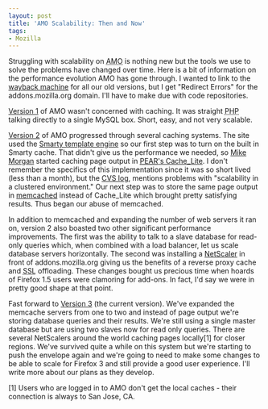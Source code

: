 ```yaml
---
layout: post
title: 'AMO Scalability: Then and Now'
tags:
- Mozilla
---
```

<p>Struggling with scalability on <abbr title="addons.mozilla.org">AMO</abbr> is
nothing new but the tools we use to solve the problems have changed over time.
Here is a bit of information on the performance evolution AMO has gone through.
I wanted to link to the <a href="http://www.archive.org/web/web.php">wayback
machine</a> for all our old versions, but I get "Redirect Errors" for the
addons.mozilla.org domain.  I'll have to make due with code repositories.</p>

<p><a href="http://mxr.mozilla.org/mozilla/source/webtools/update/">Version
1</a> of AMO wasn't concerned with caching.  It was straight <abbr title="PHP:
Hypertext Preprocessor">PHP</abbr> talking directly to a single MySQL box.
Short, easy, and not very scalable.</a></p>

<p><a href="http://lxr.mozilla.org/mozilla/source/webtools/addons/">Version
2</a> of AMO progressed through several caching systems.  The site used the <a
href="http://www.smarty.net/">Smarty template engine</a> so our first step was
to turn on the built in Smarty cache.  That didn't give us the performance we
needed, so <a href="http://morgamic.com/">Mike Morgan</a> started caching page
output in <a href="http://pear.php.net/package/Cache_Lite"><abbr title="PHP
Extension and Application Repository">PEAR</abbr>'s Cache_Lite</a>.  I don't
remember the specifics of this implementation since it was so short lived (less
than a month), but the <a
href="http://bonsai.mozilla.org/cvslog.cgi?file=mozilla/webtools/addons/public/inc/finish.php&rev=HEAD&mark=1.7">CVS
log</a>, mentions problems with "scalability in a clustered environment."  Our
next step was to store the same page output in <a
href="http://www.danga.com/memcached/">memcached</a> instead of Cache_Lite which
brought pretty satisfying results.  Thus began our abuse of memcached.</p>

<p>In addition to memcached and expanding the number of web servers it ran on,
version 2 also boasted two other significant performance improvements. The first
was the ability to talk to a slave database for read-only queries which, when
combined with a load balancer, let us scale database servers horizontally.  The
second was installing a <a
href="http://www.citrix.com/english/ps2/products/product.asp?contentID=21679">NetScaler</a>
in front of addons.mozilla.org giving us the benefits of a reverse proxy cache
and <abbr title="Secure Socket Layer">SSL</abbr> offloading.  These changes
bought us precious time when hoards of Firefox 1.5 users were clamoring for
add-ons.  In fact, I'd say we were in pretty good shape at that point.</p>

<p>Fast forward to <a href="http://svn.mozilla.org/addons/trunk/">Version 3</a>
(the current version).  We've expanded the memcache servers from one to two and
instead of page output we're storing database queries and their results.  We're
still using a single master database but are using two slaves now for read only
queries.  There are several NetScalers around the world caching pages locally[1]
for closer regions.  We've survived quite a while on this system but we're
  starting to push the envelope again and we're going to need to make some
  changes to be able to scale for Firefox 3 and still provide a good user
  experience.  I'll write more about our plans as they develop.</p>

<p>[1] Users who are logged in to AMO don't get the local caches - their
connection is always to San Jose, CA.</p>
